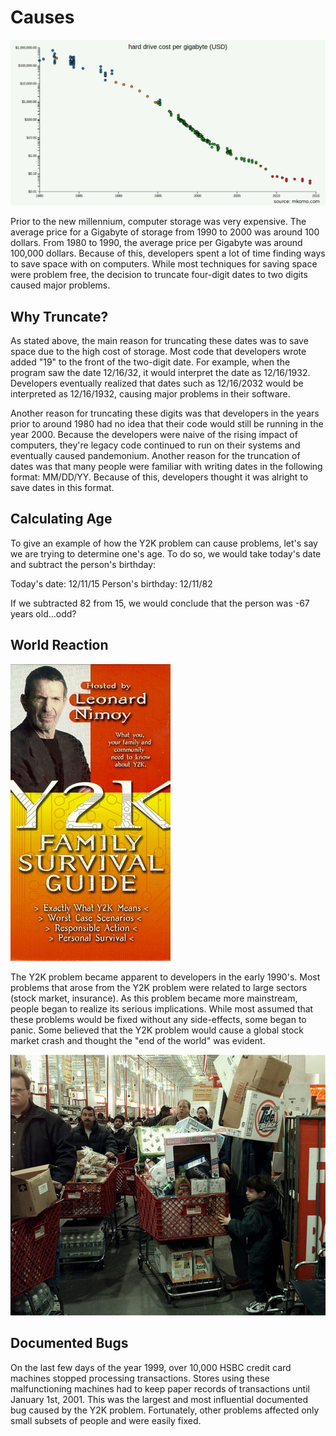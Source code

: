 # Causes

![](/images/cost_per_gig.png?raw=true "New Story")

Prior to the new millennium, computer storage was very expensive. The average price for a Gigabyte of storage from 1990 to 2000 was around 100 dollars. From 1980 to 1990, the average price per Gigabyte was around 100,000 dollars. Because of this, developers spent a lot of time finding ways to save space with on computers. While most techniques for saving space were problem free, the decision to truncate four-digit dates to two digits caused major problems. 

## Why Truncate?

As stated above, the main reason for truncating these dates was to save space due to the high cost of storage. Most code that developers wrote added "19" to the front of the two-digit date. For example, when the program saw the date 12/16/32, it would interpret the date as 12/16/1932. Developers eventually realized that dates such as 12/16/2032 would be interpreted as 12/16/1932, causing major problems in their software. 

Another reason for truncating these digits was that developers in the years prior to around 1980 had no idea that their code would still be running in the year 2000. Because the developers were naive of the rising impact of computers, they're legacy code continued to run on their systems and eventually caused pandemonium. Another reason for the truncation of dates was that many people were familiar with writing dates in the following format: MM/DD/YY. Because of this, developers thought it was alright to save dates in this format. 

## Calculating Age

To give an example of how the Y2K problem can cause problems, let's say we are trying to determine one's age. To do so, we would take today's date and subtract the person's birthday:

Today's date: 12/11/15
Person's birthday: 12/11/82

If we subtracted 82 from 15, we would conclude that the person was -67 years old...odd?

## World Reaction

![](/images/y2k_survival.jpg?raw=true "New Story")

The Y2K problem became apparent to developers in the early 1990's. Most problems that arose from the Y2K problem were related to large sectors (stock market, insurance). As this problem became more mainstream, people began to realize its serious implications. While most assumed that these problems would be fixed without any side-effects, some began to panic. Some believed that the Y2K problem would cause a global stock market crash and thought the "end of the world" was evident.

![](/images/y2k_reaction.jpg?raw=true "New Story")

## Documented Bugs

On the last few days of the year 1999, over 10,000 HSBC credit card machines stopped processing transactions. Stores using these malfunctioning machines had to keep paper records of transactions until January 1st, 2001. This was the largest and most influential documented bug caused by the Y2K problem. Fortunately, other problems affected only small subsets of people and were easily fixed.
